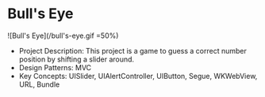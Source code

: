 # Bull's Eye

![Bull's Eye](/bull's-eye.gif =50%)

- Project Description: This project is a game to guess a correct number position by shifting a slider around. 
- Design Patterns: MVC 
- Key Concepts: UISlider, UIAlertController, UIButton, Segue, WKWebView, URL, Bundle

